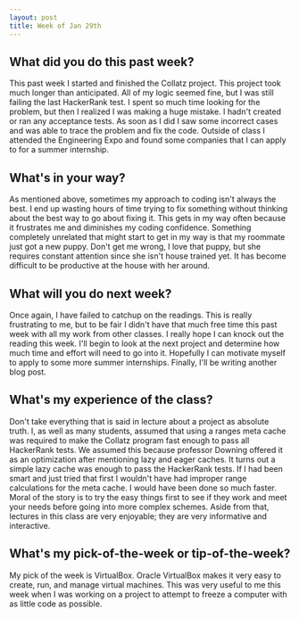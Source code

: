 ```yaml
---
layout: post
title: Week of Jan 29th
---
```


## What did you do this past week?
This past week I started and finished the Collatz project. This project took much longer than anticipated. All of my logic seemed fine, but I was still failing the last HackerRank test. I spent so much time looking for the problem, but then I realized I was making a huge mistake. I hadn't created or ran any acceptance tests. As soon as I did I saw some incorrect cases and was able to trace the problem and fix the code. Outside of class I attended the Engineering Expo and found some companies that I can apply to for a summer internship.

## What's in your way?

As mentioned above, sometimes my approach to coding isn't always the best. I end up wasting hours of time trying to fix something without thinking about the best way to go about fixing it. This gets in my way often because it frustrates me and diminishes my coding confidence. Something completely unrelated that might start to get in my way is that my roommate just got a new puppy. Don't get me wrong, I love that puppy, but she requires constant attention since she isn't house trained yet. It has become difficult to be productive at the house with her around.

## What will you do next week?

Once again, I have failed to catchup on the readings. This is really frustrating to me, but to be fair I didn't have that much free time this past week with all my work from other classes. I really hope I can knock out the reading this week. I'll begin to look at the next project and determine how much time and effort will need to go into it. Hopefully I can motivate myself to apply to some more summer internships. Finally, I'll be writing another blog post.

## What's my experience of the class?

Don't take everything that is said in lecture about a project as absolute truth. I, as well as many students, assumed that using a ranges meta cache was required to make the Collatz program fast enough to pass all HackerRank tests. We assumed this because professor Downing offered it as an optimization after mentioning lazy and eager caches. It turns out a simple lazy cache was enough to pass the HackerRank tests. If I had been smart and just tried that first I wouldn't have had improper range calculations for the meta cache. I would have been done so much faster. Moral of the story is to try the easy things first to see if they work and meet your needs before going into more complex schemes. Aside from that, lectures in this class are very enjoyable; they are very informative and interactive. 


## What's my pick-of-the-week or tip-of-the-week?

My pick of the week is VirtualBox. Oracle VirtualBox makes it very easy to create, run, and manage virtual machines. This was very useful to me this week when I was working on a project to attempt to freeze a computer with as little code as possible. 

